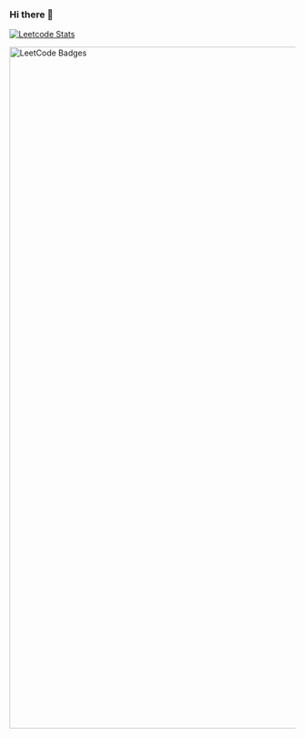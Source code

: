 ### Hi there 👋

[![Leetcode Stats](https://leetcard.jacoblin.cool/Jerish_Balakrishnan?ext=contest&font=Dancing_Script)](https://leetcode.com/Jerish_Balakrishnan)

<img src="https://leetcode-badge-showcase.vercel.app/api?username=Jerish_Balakrishnan" alt="LeetCode Badges" width="1200"/>
